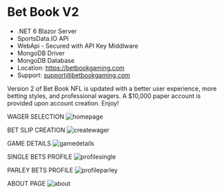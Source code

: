 # Bet Book V2
- .NET 6 Blazor Server
- SportsData.IO API
- WebApi - Secured with API Key Middlware
- MongoDB Driver
- MongoDB Database
- Location: https://betbookgaming.com
- Support: support@betbookgaming.com

Version 2 of Bet Book NFL is updated with a better user experience, more betting styles, and professional wagers. A $10,000 paper account is provided upon account creation. Enjoy!

WAGER SELECTION
![homepage](https://user-images.githubusercontent.com/95720340/199785101-2d515f23-2ffb-43f5-b05d-b55a5d0f4c03.png)

BET SLIP CREATION
![createwager](https://user-images.githubusercontent.com/95720340/199785711-d26372fa-7c38-4562-9c88-9b45932eb52f.png)

GAME DETAILS
![gamedetails](https://user-images.githubusercontent.com/95720340/199785113-17751974-96e3-482d-981e-0284f577f0c7.png)

SINGLE BETS PROFILE
![profilesingle](https://user-images.githubusercontent.com/95720340/199785074-f9ffa68a-167b-41ec-be01-8063324ef52e.png)

PARLEY BETS PROFILE
![profileparley](https://user-images.githubusercontent.com/95720340/199785086-d5381dbf-85e0-43d3-9d1b-7234b2d2ba58.png)

ABOUT PAGE
![about](https://user-images.githubusercontent.com/95720340/199785127-4dc2a956-e0f7-4493-87a5-010393c7cb7b.png)
